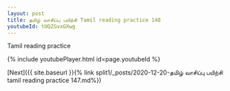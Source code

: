 ```yaml
---
layout: post
title: தமிழ் வாசிப்பு பயிற்சி Tamil reading practice 148
youtubeId: tUQZGvxGXwg
---
```

 
 
Tamil reading practice
 
 
 
 
 


{% include youtubePlayer.html id=page.youtubeId %}
 
[Next]({{ site.baseurl }}{% link  split1/_posts/2020-12-20-தமிழ் வாசிப்பு பயிற்சி tamil reading practice 147.md%})
 
